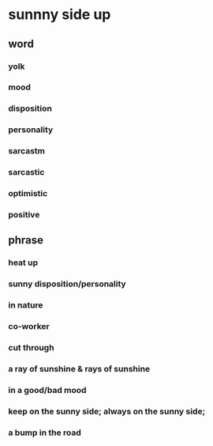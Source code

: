 # sunnny side up

## word

### yolk

### mood

### disposition

### personality

### sarcastm

### sarcastic

### optimistic

### positive

## phrase

### heat up

### sunny disposition/personality

### in nature

### co-worker

### cut through

### a ray of sunshine & rays of sunshine

### in a good/bad mood

### keep on the sunny side; always on the sunny side; 

### a bump in the road



